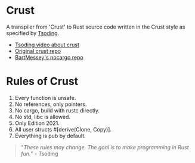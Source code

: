 # Crust

A transpiler from 'Crust' to Rust source code written in the Crust style as specified by [Tsoding](https://www.twitch.tv/tsoding).

* [Tsoding video about crust](https://youtu.be/5MIsMbFjvkw?si=ziAF2PT7Aj4IC1an)
* [Original crust repo](https://github.com/tsoding/Crust/tree/main)
* [BartMessey's nocargo repo](https://github.com/BartMassey/nocargo)

# Rules of Crust

1. Every function is unsafe.
1. No references, only pointers.
1. No cargo, build with rustc directly.
1. No std, libc is allowed.
1. Only Edition 2021.
1. All user structs #\[derive(Clone, Copy)].
1. Everything is pub by default.

> "*These rules may change. The goal is to make programming in Rust fun.*" - Tsoding


